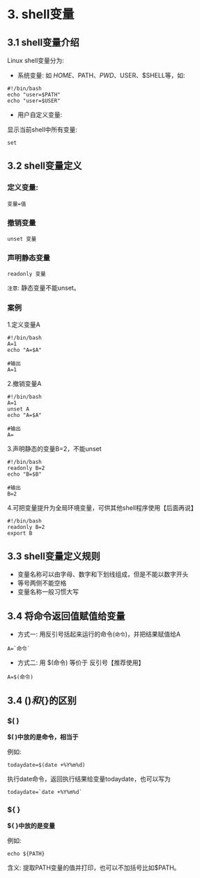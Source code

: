 # 3. shell变量

## 3.1 shell变量介绍

Linux shell变量分为:
* 系统变量: 如 $HOME、$PATH、$PWD、$USER、$SHELL等，如:
```shell script
#!/bin/bash
echo "user=$PATH"
echo "user=$USER"
```

* 用户自定义变量:

显示当前shell中所有变量:
```shell script
set
```

## 3.2 shell变量定义

### 定义变量:
```shell script
变量=值
```

### 撤销变量
```shell script
unset 变量
```

### 声明静态变量

```shell script
readonly 变量
```

`注意`: 静态变量不能unset。



### 案例

1.定义变量A
```shell script
#!/bin/bash
A=1
echo "A=$A"
```

```shell script
#输出
A=1
```

2.撤销变量A
```shell script
#!/bin/bash
A=1
unset A
echo "A=$A"
```

```shell script
#输出
A=
```

3.声明静态的变量B=2，不能unset
```shell script
#!/bin/bash
readonly B=2
echo "B=$B"
```

```shell script
#输出
B=2
```

4.可把变量提升为全局环境变量，可供其他shell程序使用【后面再说】
```shell script
#!/bin/bash
readonly B=2
export B
```


## 3.3 shell变量定义规则
* 变量名称可以由字母、数字和下划线组成，但是不能以数字开头
* 等号两侧不能空格
* 变量名称一般习惯大写

## 3.4 将命令返回值赋值给变量
* 方式一: 用反引号括起来运行的命令(`命令`)，并把结果赋值给A

```shell script
A=`命令`
```

* 方式二: 用 $(命令) 等价于 反引号【推荐使用】

```shell script
A=$(命令)
```

## 3.4 $()和${}的区别
### $( )
**$( )中放的是命令，相当于` `**

例如:

```shell script
todaydate=$(date +%Y%m%d)
```
执行date命令，返回执行结果给变量todaydate，也可以写为

```shell script
todaydate=`date +%Y%m%d`
```

### ${ }

**${ }中放的是变量**

例如:

```shell script
echo ${PATH}
```
含义: 提取PATH变量的值并打印，也可以不加括号比如$PATH。
